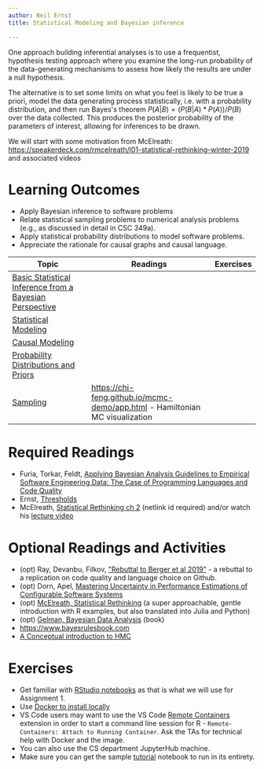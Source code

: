 ```yaml
---
author: Neil Ernst
title: Statistical Modeling and Bayesian inference

---
```


One approach building inferential analyses is to use a frequentist, hypothesis testing approach where you examine the long-run probability of the data-generating mechanisms to assess how likely the results are under a null hypothesis.

The alternative is to set some limits on what you feel is likely to be true a priori, model the data generating process statistically, i.e. with a probability distribution, and then run Bayes's theorem $P(A|B) = (P(B|A) * P(A))/P(B)$ over the data collected. This produces the posterior probability of the parameters of interest, allowing for inferences to be drawn. 

We will start with some motivation from McElreath: https://speakerdeck.com/rmcelreath/l01-statistical-rethinking-winter-2019 and associated videos


# Learning Outcomes

- Apply Bayesian inference to software problems
- Relate statistical sampling problems to numerical analysis problems (e.g., as discussed in detail in CSC 349a).
- Apply statistical probability distributions to model software problems.
- Appreciate the rationale for causal graphs and causal language. 
  

| Topic                                                                  | Readings                                                                     | Exercises |
| ---------------------------------------------------------------------- | ---------------------------------------------------------------------------- | --------- |
| [Basic Statistical Inference from a  Bayesian Perspective](bayes.qmd)  |                                                                              |           |
| [Statistical Modeling](models.qmd)                                     |                                                                              |           |
| [Causal Modeling](causal.qmd)                                          |                                                                              |           |
| [Probability Distributions and Priors](prior.qmd)                      |                                                                              |           |
| [Sampling](sampling.qmd)                                               | https://chi-feng.github.io/mcmc-demo/app.html - Hamiltonian MC visualization |           |

# Required Readings 

* Furia, Torkar, Feldt, [Applying Bayesian Analysis Guidelines to Empirical Software Engineering Data: The Case of Programming Languages and Code Quality](https://arxiv.org/abs/2101.12591)
* Ernst, [Thresholds](https://arxiv.org/abs/1804.02443)
* McElreath, [Statistical Rethinking ch 2](https://learning-oreilly-com.ezproxy.library.uvic.ca/library/view/statistical-rethinking-2nd/9780429639142/xhtml/10_Chapter02.xhtml) (netlink id required) and/or watch his [lecture video](https://www.youtube.com/watch?v=4WVelCswXo4)

# Optional Readings and Activities

* (opt) Ray, Devanbu, Filkov, ["Rebuttal to Berger et al 2019"](https://arxiv.org/abs/1911.07393) - a rebuttal to a replication on code quality and language choice on Github.
* (opt) Dorn, Apel, [Mastering Uncertainty in Performance Estimations of Configurable Software Systems](https://ieeexplore.ieee.org/stamp/stamp.jsp?arnumber=9286072) 
* (opt) [McElreath, Statistical Rethinking](https://xcelab.net/rm/statistical-rethinking/) (a super approachable, gentle introduction with R examples, but also translated into Julia and Python)
* (opt) [Gelman, Bayesian Data Analysis](http://www.stat.columbia.edu/~gelman/book/) (book)
* https://www.bayesrulesbook.com
* [A Conceptual introduction to HMC](https://arxiv.org/pdf/1701.02434.pdf)

# Exercises

* Get familiar with [RStudio notebooks](https://blog.rstudio.com/2016/10/05/r-notebooks/) as that is what we will use for Assignment 1.  
* Use [Docker to install locally](../docker.md)
* VS Code users may want to use the VS Code [Remote Containers](https://code.visualstudio.com/docs/remote/containers) extension in order to start a command line session for R - `Remote-Containers: Attach to Running Container`. Ask the TAs for technical help with Docker and the image.
* You can also use the CS department JupyterHub machine. 
* Make sure you can get the sample [tutorial](https://github.com/neilernst/icse_tutorial) notebook to run in its entirety.